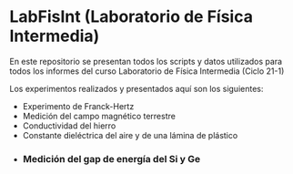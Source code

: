 # LabFisInt (Laboratorio de Física Intermedia)
En este repositorio se presentan todos los scripts y datos utilizados para todos los informes del curso Laboratorio de Física Intermedia (Ciclo 21-1)

Los experimentos realizados y presentados aquí son los siguientes:
- Experimento de Franck-Hertz
- Medición del campo magnético terrestre
- Conductividad del hierro
- Constante dieléctrica del aire y de una lámina de plástico
- ### Medición del gap de energía del Si y Ge

